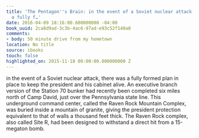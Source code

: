 ```yaml
---
title: 'The Pentagon''s Brain: in the event of a Soviet nuclear attack, there was
  a fully f…'
date: 2016-04-09 18:16:00.600000000 -04:00
book_uuid: 2ca8d9ad-3c3b-4ac6-97ad-e93c52f140a0
comments:
- body: 50 minute drive from my hometown
location: No title
source: ibooks
touch: false
highlighted_on: 2015-11-18 00:00:00.000000000 Z
---
```


in the event of a Soviet nuclear attack, there was a fully formed plan in place to keep the president and his cabinet alive. An executive branch version of the Station 70 bunker had recently been completed six miles north of Camp David, just over the Pennsylvania state line. This underground command center, called the Raven Rock Mountain Complex, was buried inside a mountain of granite, giving the president protection equivalent to that of walls a thousand feet thick. The Raven Rock complex, also called Site R, had been designed to withstand a direct hit from a 15-megaton bomb.